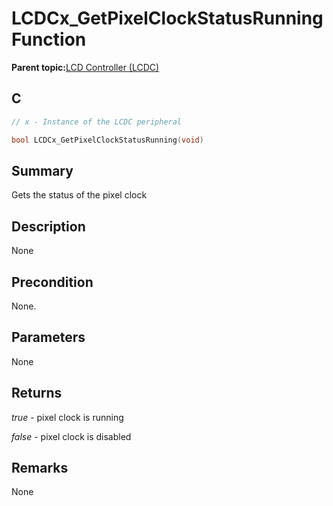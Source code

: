# LCDCx\_GetPixelClockStatusRunning Function

**Parent topic:**[LCD Controller \(LCDC\)](GUID-6C399A67-3956-464B-9055-02C390FC3228.md)

## C

```c
// x - Instance of the LCDC peripheral

bool LCDCx_GetPixelClockStatusRunning(void)
```

## Summary

Gets the status of the pixel clock

## Description

None

## Precondition

None.

## Parameters

None

## Returns

*true* - pixel clock is running

*false* - pixel clock is disabled

## Remarks

None

